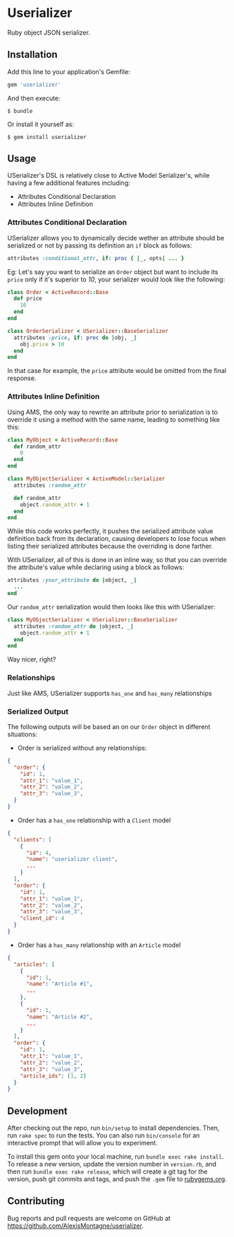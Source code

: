# Userializer

Ruby object JSON serializer.

## Installation

Add this line to your application's Gemfile:

```ruby
gem 'userializer'
```

And then execute:

    $ bundle

Or install it yourself as:

    $ gem install userializer

## Usage

USerializer's DSL is relatively close to Active Model Serializer's,
while having a few additional features including:
* Attributes Conditional Declaration
* Attributes Inline Definition

### Attributes Conditional Declaration

USerializer allows you to dynamically decide wether an attribute should
be serialized or not by passing its definition an `if` block as follows:
```ruby
attributes :conditional_attr, if: proc { |_, opts| ... }
```

Eg: Let's say you want to serialize an `Order` object but want to
include its `price` only if it's superior to *10*, your serializer
would look like the following:
```ruby
class Order < ActiveRecord::Base
  def price
    10
  end
end

class OrderSerializer < USerializer::BaseSerializer
  attributes :price, if: proc do |obj, _|
    obj.price > 10
  end
end
```

In that case for example, the `price` attribute would be omitted from
the final response.

### Attributes Inline Definition

Using AMS, the only way to rewrite an attribute prior to serialization
is to override it using a method with the same name, leading to
something like this:
```ruby
class MyObject < ActiveRecord::Base
  def random_attr
    0
  end
end

class MyObjectSerializer < ActiveModel::Serializer
  attributes :random_attr

  def random_attr
    object.random_attr + 1
  end
end
```

While this code works perfectly, it pushes the serialized attribute
value definition back from its declaration, causing developers to lose
focus when listing their serialized attributes because the overriding is
done farther.

With USerializer, all of this is done in an inline way, so that you can
override the attribute's value while declaring using a block as
follows:
```ruby
attributes :your_attribute do |object, _|
  ...
end
```

Our `random_attr` serialization would then looks like this with
USerializer:
```ruby
class MyObjectSerializer < USerializer::BaseSerializer
  attributes :random_attr do |object, _|
    object.random_attr + 1
  end
end
```

Way nicer, right?

### Relationships

Just like AMS, USerializer supports `has_one` and `has_many`
relationships

### Serialized Output

The following outputs will be based an on our `Order` object in
different situations:

* Order is serialized without any relationships:
```json
{
  "order": {
    "id": 1,
    "attr_1": "value_1",
    "attr_2": "value_2",
    "attr_3": "value_3",
  }
}
```

* Order has a `has_one` relationship with a `Client` model
```json
{
  "clients": [
    {
      "id": 4,
      "name": "userializer client",
      ...
    }
  ],
  "order": {
    "id": 1,
    "attr_1": "value_1",
    "attr_2": "value_2",
    "attr_3": "value_3",
    "client_id": 4
  }
}
```

* Order has a `has_many` relationship with an `Article` model
```json
{
  "articles": [
    {
      "id": 1,
      "name": "Article #1",
      ...
    },
    {
      "id": 1,
      "name": "Article #2",
      ...
    }
  ],
  "order": {
    "id": 1,
    "attr_1": "value_1",
    "attr_2": "value_2",
    "attr_3": "value_3",
    "article_ids": [1, 2]
  }
}
```

## Development

After checking out the repo, run `bin/setup` to install dependencies. Then, run `rake spec` to run the tests. You can also run `bin/console` for an interactive prompt that will allow you to experiment.

To install this gem onto your local machine, run `bundle exec rake install`. To release a new version, update the version number in `version.rb`, and then run `bundle exec rake release`, which will create a git tag for the version, push git commits and tags, and push the `.gem` file to [rubygems.org](https://rubygems.org).

## Contributing

Bug reports and pull requests are welcome on GitHub at https://github.com/AlexisMontagne/userializer.
